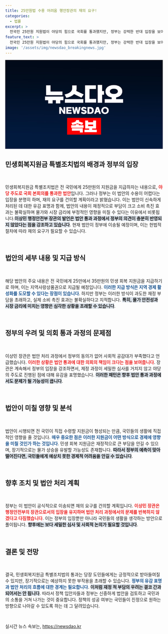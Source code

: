 ```yaml
---
title: 25만원법 수용 어려움 행안장관의 재의 요구!
categories:
  - 법률
excerpt: >
  전국민 25만원 지원법이 야당의 힘으로 국회를 통과했지만, 정부는 강력한 반대 입장을 보이고 있습니다. 소비 촉진 효과가 불확실하며, 재정 부담이 크다고 경고한 정부는 재의 요구를 고려 중입니다. 이 법안의 향후 진행은 과연 어떻게 될까요?
feature_text: >
  전국민 25만원 지원법이 야당의 힘으로 국회를 통과했지만, 정부는 강력한 반대 입장을 보이고 있습니다. 소비 촉진 효과가 불확실하며, 재정 부담이 크다고 경고한 정부는 재의 요구를 고려 중입니다. 이 법안의 향후 진행은 과연 어떻게 될까요?
image: '/assets/img/newsdao_breakingnews.jpg'
---
```


<p><img src="/assets/img/newsdao_breakingnews.jpg" alt="ontimetimes 속보" /></p>

<h2 data-ke-size="size26">민생회복지원금 특별조치법의 배경과 정부의 입장</h2>

<p data-ke-size="size16">&nbsp;</p>

<p>민생회복지원금 특별조치법은 전 국민에게 25만원의 지원금을 지급하자는 내용으로, <b><span style="color: #ee2323;">야당 주도로 국회 본회의를 통과한 법안</span></b>입니다. 그러나 정부는 이 법안의 수용이 어렵다는 입장을 분명히 하며, 재의 요구를 건의할 계획이라고 밝혔습니다. 이는 법안이 신속하게 처리된 데 대한 유감 표명과 함께, 법안의 내용이 재정적으로 부담이 크고 소비 촉진 효과는 불확실하며 물가와 시장 금리에 부정적인 영향을 미칠 수 있다는 이유에서 비롯됩니다.<b><span style="background-color: #21538527;">이상민 행정안전부 장관의 발언은 법안 통과 과정에서 정부의 의견이 충분히 반영되지 않았다는 점을 강조하고 있습니다</span></b>. 현재 법안이 정부에 이송될 예정이며, 이는 헌법적 절차에 따라 재의 요구가 필요할 수 있습니다. </p>

<p data-ke-size="size16">&nbsp;</p>

<h2 data-ke-size="size26">법안의 세부 내용 및 지급 방식</h2>

<p data-ke-size="size16">&nbsp;</p>

<p>해당 법안의 주요 내용은 전 국민에게 25만에서 35만원의 민생 회복 지원금을 지급하기로 하며, 이는 지역사랑상품권으로 지급될 예정입니다. <b><span style="color: #1a5490;">이러한 지급 방식은 지역 경제 활성화를 도모할 수 있다는 장점이 있습니다</span></b>. 하지만 정부는 이러한 방식이 과도한 재정 부담을 초래하고, 실제 소비 촉진 효과는 불확실하다고 지적합니다. <b><span style="background-color: #21538527;">특히, 물가 안전성과 시장 금리에 미치는 영향은 심각한 상황을 초래할 수 있습니다</span></b>.</p>

<p data-ke-size="size16">&nbsp;</p>

<h2 data-ke-size="size26">정부의 우려 및 의회 통과 과정의 문제점</h2>

<p data-ke-size="size16">&nbsp;</p>

<p>이상민 장관은 법안 처리 과정에서 정부의 동의가 없어 사회적 공감대가 부족했다고 언급했습니다. <b><span style="color: #ee2323;">이러한 상황은 법안 통과에 대한 의회의 책임이 크다는 점을 보여줍니다</span></b>. 장관은 계속해서 정부의 입장을 강조하면서, 제정 과정이 세밀한 심사를 거치지 않고 야당의 주도로 진행된 점에 대해 유감을 표명했습니다. <b><span style="background-color: #21538527;">이러한 패턴은 향후 법안 통과 과정에서도 문제가 될 가능성이 큽니다</span></b>. </p>

<p data-ke-size="size16">&nbsp;</p>

<h2 data-ke-size="size26">법안이 미칠 영향 및 분석</h2>

<p data-ke-size="size16">&nbsp;</p>

<p>법안이 시행되면 전 국민이 직접 수령할 지원금이 형성되는 만큼, 국민들의 생활에 직접적인 영향을 줄 것입니다. <b><span style="color: #1a5490;">매우 중요한 점은 이러한 지원금이 어떤 방식으로 경제에 영향을 미칠 것인가 하는 것입니다</span></b>. 민생 회복 지원금은 재정적으로 큰 부담을 안길 수 있으며, 장기적으로는 물가 상승을 유발할 가능성도 존재합니다. <b><span style="background-color: #21538527;">따라서 정부의 예측이 맞아떨어진다면, 국민들에게 예상치 못한 경제적 어려움을 안길 수 있습니다</span></b>. </p>

<p data-ke-size="size16">&nbsp;</p>

<h2 data-ke-size="size26">향후 조치 및 법안 처리 계획</h2>

<p data-ke-size="size16">&nbsp;</p>

<p>정부는 이 법안이 공식적으로 이송되면 재의 요구를 건의할 계획입니다. <b><span style="color: #ee2323;">이상민 장관은 행정안전부의 장관으로서의 입장을 유지하며 법안 처리 과정에서의 문제를 반복하지 않겠다고 다짐했습니다</span></b>. 이는 정부의 입장뿐만 아니라 국민들의 생활을 생각하는 방안으로 풀이됩니다. <b><span style="background-color: #21538527;">향후에는 보다 세밀한 심사 및 사회적 논의가 필요할 것입니다</span></b>.</p>

<p data-ke-size="size16">&nbsp;</p>

<h2 data-ke-size="size26">결론 및 전망</h2>

<p data-ke-size="size16">&nbsp;</p>

<p>결국, 민생회복지원금 특별조치법의 통과는 당장 도민들에게는 긍정적으로 받아들여질 수 있지만, 장기적으로는 예상하지 못한 부작용을 초래할 수 있습니다. <b><span style="color: #1a5490;">정부의 유감 표명과 법안 처리의 흐름에 대한 경계는 필요합니다</span></b>. <b><span style="background-color: #21538527;">이처럼 재정 적 부담의 우려는 결코 간과되어서는 안 됩니다</span></b>. 따라서 정책 입안자들과 정부는 신중하게 법안을 검토하고 국민과의 소통을 거쳐 나가는 것이 중요합니다. 정책의 성공 여부는 국민들이 진정으로 원하는 방향으로 나아갈 수 있도록 하는 데 그 달려있습니다.</p>

<p data-ke-size="size16">&nbsp;</p>
실시간 뉴스 속보는, <a href="https://newsdao.kr" rel="dofollow">https://newsdao.kr</a>



